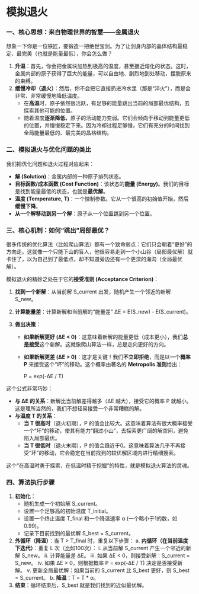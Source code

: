 # 模拟退火

### 一、核心思想：来自物理世界的智慧——金属退火

想象一下你是一位铁匠，要锻造一把绝世宝剑。为了让剑身内部的晶体结构最稳定、最完美（也就是能量最低），你会怎么做？

1. **升温**：首先，你会把金属块加热到极高的温度，甚至接近熔化的状态。这时，金属内部的原子获得了巨大的能量，可以自由地、剧烈地到处移动，摆脱原来的束缚。
2. **缓慢冷却（退火）**：然后，你不会把它直接扔进冷水里（那是“淬火”），而是会非常、非常缓慢地降低温度。
   - 在**高温**时，原子依然很活跃，有足够的能量跳出当前的局部最优结构，去探索其他可能的位置。
   - 随着温度**逐渐降低**，原子的活动能力变弱。它们会倾向于移动到能量更低的位置，并慢慢稳定下来。因为冷却过程足够慢，它们有充分的时间找到全局能量最低的、最完美的晶格结构。

### 二、模拟退火与优化问题的类比

我们把优化问题和退火过程对应起来：

- **解 (Solution)**：金属内部的一种原子排列状态。
- **目标函数/成本函数 (Cost Function)**：该状态的**能量 (Energy)**。我们的目标是找到能量最低的状态，也就是**最优解**。
- **温度 (Temperature, T)**：一个控制参数。它从一个很高的初始值开始，然后**缓慢下降**。
- **从一个解移动到另一个解**：原子从一个位置跳到另一个位置。

### 三、核心机制：如何“跳出”局部最优？

很多传统的优化算法（比如爬山算法）都有一个致命弱点：它们只会朝着“更好”的方向走。这就像一个只能下山的盲人，他很容易走到一个小山谷（局部最优解）就卡住了，以为自己到了最低点，却不知道旁边还有一个更深的海沟（全局最优解）。

模拟退火的精妙之处在于它的**接受准则 (Acceptance Criterion)**：

1. **找到一个新解**：从当前解 S_current 出发，随机产生一个邻近的新解 S_new。

2. **计算能量差**：计算新解和当前解的“能量差” ΔE = E(S_new) - E(S_current)。

3. **做出决策**：

   - **如果新解更好 (ΔE < 0)**：这意味着新解的能量更低（成本更小），我们**总是接受**这个新解。这就像爬山算法一样，总是走向更好的方向。

   - **如果新解更差 (ΔE > 0)**：这才是关键！我们**不立即拒绝**，而是以一个**概率 P** 来接受这个“坏”的移动。这个概率由著名的 **Metropolis 准则**给出：

     P = exp(-ΔE / T)

这个公式非常巧妙：

- **与 ΔE 的关系**：新解比当前解差得越多（ΔE 越大），接受它的概率 P 就越小。这是理所当然的，我们不想轻易接受一个非常糟糕的解。
- **与温度 T 的关系**：
  - **当 T 很高时**（退火初期），P 的值会比较大。这意味着算法有很大概率接受一个“坏”的移动，使其有能力“翻过小山”，去探索更广阔的解空间，避免陷入局部最优。
  - **当 T 很低时**（退火末期），P 的值会趋近于0。这意味着算法几乎不再接受“坏”的移动，它会稳定在当前找到的较优解区域内进行精细搜索。

这个“在高温时勇于探索，在低温时精于挖掘”的特性，就是模拟退火算法的灵魂。

### 四、算法执行步骤

1. **初始化**：
   - 随机生成一个初始解 S_current。
   - 设置一个足够高的初始温度 T_initial。
   - 设置一个终止温度 T_final 和一个降温速率 α (一个略小于1的数，如0.99)。
   - 记录下目前找到的最优解 S_best = S_current。
2. **外循环（降温）**：当 T > T_final 时，重复以下步骤：
   a. **内循环（在当前温度下迭代）**：重复 L 次（比如100次）：
   i. 从当前解 S_current 产生一个邻近的新解 S_new。
   ii. 计算能量差 ΔE。
   iii. 如果 ΔE < 0，则接受新解：S_current = S_new。
   iv. 如果 ΔE > 0，则根据概率 P = exp(-ΔE / T) 决定是否接受新解。
   v. 更新全局最优解：如果当前的 S_current 比 S_best 更好，则 S_best = S_current。
   b. **降温**：T = T * α。
3. **结束**：循环结束后，S_best 就是我们找到的近似最优解。